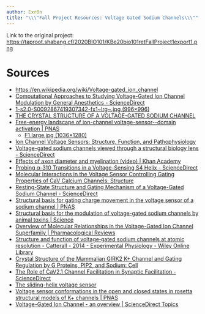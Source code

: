 ```yaml
---
author: Exr0n
title: "\\\"Fall Project Resources: Voltage Gated Sodium Channels\\\""
---
```


Link to the original project:
<https://taproot.shabang.cf/2020BIO101/KBe20bio101retFallProject1export1.png>

# Sources

-   <https://en.wikipedia.org/wiki/Voltage-gated_ion_channel>
-   [Computational Approaches to Studying Voltage-Gated Ion Channel
    Modulation by General Anesthetics -
    ScienceDirect](https://www.sciencedirect.com/science/article/pii/S0076687918300156)
-   [1-s2.0-S0092867419307342-fx1~lrg~.jpg
    (996×996)](https://ars.els-cdn.com/content/image/1-s2.0-S0092867419307342-fx1_lrg.jpg)
-   [THE CRYSTAL STRUCTURE OF A VOLTAGE-GATED SODIUM
    CHANNEL](https://www.ncbi.nlm.nih.gov/pmc/articles/PMC3266868/)
-   [Free-energy landscape of ion-channel voltage-sensor--domain
    activation \|
    PNAS](https://www.pnas.org/content/112/1/124/tab-figures-data)
    -   [F1.large.jpg
        (1036×1280)](https://www.pnas.org/content/pnas/112/1/124/F1.large.jpg)
-   [Ion Channel Voltage Sensors: Structure, Function, and
    Pathophysiology](https://www.ncbi.nlm.nih.gov/pmc/articles/PMC2950829/)
-   [Voltage-gated sodium channels viewed through a structural biology
    lens -
    ScienceDirect](https://www.sciencedirect.com/science/article/abs/pii/S0959440X16301506)
-   [Effects of axon diameter and myelination (video) \| Khan
    Academy](https://www.khanacademy.org/science/health-and-medicine/nervous-system-and-sensory-infor/neuron-membrane-potentials-topic/v/effects-of-axon-diameter-and-myelination)
-   [Probing α-310 Transitions in a Voltage-Sensing S4 Helix -
    ScienceDirect](https://www.sciencedirect.com/science/article/pii/S0006349514007875)
-   [Molecular Interactions in the Voltage Sensor Controlling Gating
    Properties of CaV Calcium Channels:
    Structure](https://www.cell.com/structure/fulltext/S0969-2126(15)00500-6?_returnURL=https%3A%2F%2Flinkinghub.elsevier.com%2Fretrieve%2Fpii%2FS0969212615005006%3Fshowall%3Dtrue)
-   [Resting-State Structure and Gating Mechanism of a Voltage-Gated
    Sodium Channel -
    ScienceDirect](https://www.sciencedirect.com/science/article/pii/S0092867419307342)
-   [Structural basis for gating charge movement in the voltage sensor
    of a sodium channel \| PNAS](https://www.pnas.org/content/109/2/E93)
-   [Structural basis for the modulation of voltage-gated sodium
    channels by animal toxins \|
    Science](https://science.sciencemag.org/content/362/6412/eaau2596?rss%253D1=)
-   [Overview of Molecular Relationships in the Voltage-Gated Ion
    Channel Superfamily \| Pharmacological
    Reviews](https://pharmrev.aspetjournals.org/content/57/4/387.full)
-   [Structure and function of voltage‐gated sodium channels at atomic
    resolution - Catterall - 2014 - Experimental Physiology - Wiley
    Online
    Library](https://physoc.onlinelibrary.wiley.com/doi/10.1113/expphysiol.2013.071969)
-   [Crystal Structure of the Mammalian GIRK2 K+ Channel and Gating
    Regulation by G Proteins, PIP2, and Sodium:
    Cell](https://www.cell.com/cell/fulltext/S0092-8674(11)00997-4?_returnURL=https%3A%2F%2Flinkinghub.elsevier.com%2Fretrieve%2Fpii%2FS0092867411009974%3Fshowall%3Dtrue)
-   [The Role of CaV2.1 Channel Facilitation in Synaptic Facilitation -
    ScienceDirect](https://www.sciencedirect.com/science/article/pii/S2211124719301512)
-   [The sliding-helix voltage
    sensor](https://www.ncbi.nlm.nih.gov/pmc/articles/PMC3448954/)
-   [Voltage sensor conformations in the open and closed states in
    rosetta structural models of K+ channels \|
    PNAS](https://www.pnas.org/content/103/19/7292)
-   [Voltage-Gated Ion Channel - an overview \| ScienceDirect
    Topics](https://www.sciencedirect.com/topics/biochemistry-genetics-and-molecular-biology/voltage-gated-ion-channel#:~:text=Voltage%2Dgated%20ion%20channels%20contain,domain%20responsible%20for%20sensing%20voltage.)
